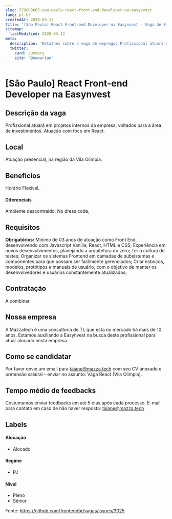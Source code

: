 ```yaml
---
slug: 579883665-sao-paulo-react-front-end-developer-na-easynvest
lang: pt-br
createdAt: 2020-03-12
title: '[São Paulo] React Front-end Developer na Easynvest - Vaga de Emprego'
sitemap:
  lastModified: 2020-03-12
meta:
  description: 'Detalhes sobre a vaga de emprego: Profissional atuará em projetos internos da empresa, voltados para a área de investimentos. Atuação com foco em React.'
  twitter:
    card: summary
    site: '@nawarian'
---
```


# [São Paulo] React Front-end Developer na Easynvest

## Descrição da vaga
Profissional atuará em projetos internos da empresa, voltados para a área de investimentos.
Atuação com foco em React.

## Local
Atuação presencial, na região da Vila Olímpia.

## Benefícios
Horário Flexivel.

#### Diferenciais
Ambiente descontraído;
No dress code;

## Requisitos

**Obrigatórios:**
Minimo de 03 anos de atuação como Front End, desenvolvendo com Javascript Vanilla, React, HTML e CSS;
Experiência em novos desenvolvimentos, planejando a arquitetura do zero;
Ter a cultura de testes;
Organizar os sistemas Frontend em camadas de subsistemas e componentes para que possam ser facilmente gerenciados;
Criar esboços, modelos, protótipos e manuais de usuário, com o objetivo de manter os desenvolvedores e usuários constantemente atualizados;

## Contratação
A combinar.

## Nossa empresa
A Mazzatech é uma consultoria de TI, que esta no mercado há mais de 10 anos. Estamos auxiliando a Easynvest na busca deste profissional para atuar alocado nesta empresa.

## Como se candidatar
Por favor envie um email para taiane@mazza.tech com seu CV anexado e pretensão salairal - enviar no assunto: Vaga React (Vila Olimpia).

## Tempo médio de feedbacks
Costumamos enviar feedbacks em até 5 dias após cada processo.
E-mail para contato em caso de não haver resposta: taiane@mazza.tech

## Labels

#### Alocação
- Alocado

#### Regime
- PJ

#### Nível
- Pleno
- Sênior




Fonte: https://github.com/frontendbr/vagas/issues/3025